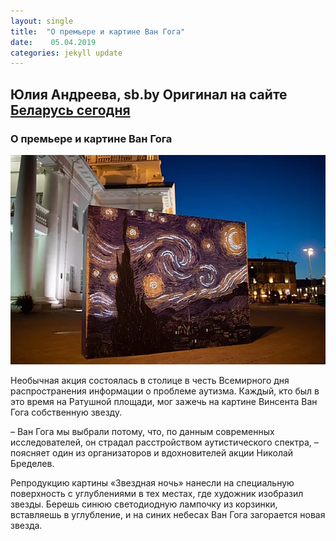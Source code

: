 ```yaml
---
layout: single
title:  "О премьере и картине Ван Гога"
date:    05.04.2019
categories: jekyll update
---
```

Юлия Андреева, sb.by
Оригинал на сайте [Беларусь сегодня](https://www.sb.by/articles/na-ploshchadke-u-minskoy-ratushi-zazhgli-zvezdnuyu-noch.html?fbclid=IwAR2u1xTLYzXfCB3b8WJS6_0tey6q31k-4DT60EoDUZzlsPxydBZSbDtHY80)
---

### О премьере и картине Ван Гога

![Screen_](https://github.com/tatbtin/test/blob/master/1fo.png)

Необычная акция состоялась в столице в честь Всемирного дня распространения информации о проблеме аутизма. Каждый, кто был в это время на Ратушной площади, мог зажечь на картине Винсента Ван Гога собственную звезду.

 – Ван Гога мы выбрали потому, что, по данным современных исследователей, он страдал расстройством аутистического спектра, – поясняет один из организаторов и вдохновителей акции Николай Бределев.
 
 Репродукцию картины «Звездная ночь» нанесли на специальную поверхность с углублениями в тех местах, где художник изобразил звезды. Берешь синюю светодиодную лампочку из корзинки, вставляешь в углубление, и на синих небесах Ван Гога загорается новая звезда.




